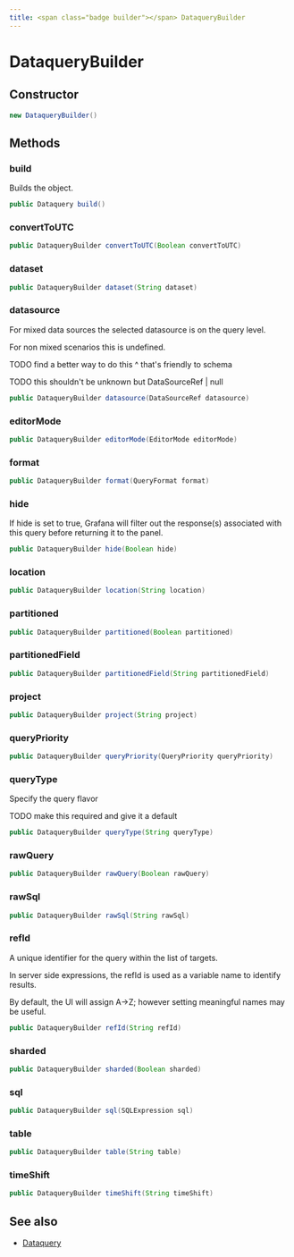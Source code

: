 ```yaml
---
title: <span class="badge builder"></span> DataqueryBuilder
---
```

# <span class="badge builder"></span> DataqueryBuilder

## Constructor

```java
new DataqueryBuilder()
```
## Methods

### <span class="badge object-method"></span> build

Builds the object.

```java
public Dataquery build()
```

### <span class="badge object-method"></span> convertToUTC

```java
public DataqueryBuilder convertToUTC(Boolean convertToUTC)
```

### <span class="badge object-method"></span> dataset

```java
public DataqueryBuilder dataset(String dataset)
```

### <span class="badge object-method"></span> datasource

For mixed data sources the selected datasource is on the query level.

For non mixed scenarios this is undefined.

TODO find a better way to do this ^ that's friendly to schema

TODO this shouldn't be unknown but DataSourceRef | null

```java
public DataqueryBuilder datasource(DataSourceRef datasource)
```

### <span class="badge object-method"></span> editorMode

```java
public DataqueryBuilder editorMode(EditorMode editorMode)
```

### <span class="badge object-method"></span> format

```java
public DataqueryBuilder format(QueryFormat format)
```

### <span class="badge object-method"></span> hide

If hide is set to true, Grafana will filter out the response(s) associated with this query before returning it to the panel.

```java
public DataqueryBuilder hide(Boolean hide)
```

### <span class="badge object-method"></span> location

```java
public DataqueryBuilder location(String location)
```

### <span class="badge object-method"></span> partitioned

```java
public DataqueryBuilder partitioned(Boolean partitioned)
```

### <span class="badge object-method"></span> partitionedField

```java
public DataqueryBuilder partitionedField(String partitionedField)
```

### <span class="badge object-method"></span> project

```java
public DataqueryBuilder project(String project)
```

### <span class="badge object-method"></span> queryPriority

```java
public DataqueryBuilder queryPriority(QueryPriority queryPriority)
```

### <span class="badge object-method"></span> queryType

Specify the query flavor

TODO make this required and give it a default

```java
public DataqueryBuilder queryType(String queryType)
```

### <span class="badge object-method"></span> rawQuery

```java
public DataqueryBuilder rawQuery(Boolean rawQuery)
```

### <span class="badge object-method"></span> rawSql

```java
public DataqueryBuilder rawSql(String rawSql)
```

### <span class="badge object-method"></span> refId

A unique identifier for the query within the list of targets.

In server side expressions, the refId is used as a variable name to identify results.

By default, the UI will assign A->Z; however setting meaningful names may be useful.

```java
public DataqueryBuilder refId(String refId)
```

### <span class="badge object-method"></span> sharded

```java
public DataqueryBuilder sharded(Boolean sharded)
```

### <span class="badge object-method"></span> sql

```java
public DataqueryBuilder sql(SQLExpression sql)
```

### <span class="badge object-method"></span> table

```java
public DataqueryBuilder table(String table)
```

### <span class="badge object-method"></span> timeShift

```java
public DataqueryBuilder timeShift(String timeShift)
```

## See also

 * <span class="badge object-type-class"></span> [Dataquery](./object-Dataquery.md)
